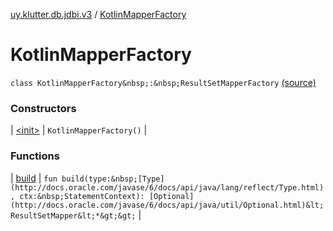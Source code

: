[uy.klutter.db.jdbi.v3](../index.md) / [KotlinMapperFactory](.)


# KotlinMapperFactory

`class KotlinMapperFactory&nbsp;:&nbsp;ResultSetMapperFactory` [(source)](https://github.com/kohesive/klutter/blob/master/db-jdbi-v3-jdk8/src/main/kotlin/uy/klutter/db/jdbi/v3/Factories.kt#L22)



### Constructors


| [&lt;init&gt;](-init-.md) | `KotlinMapperFactory()` |


### Functions


| [build](build.md) | `fun build(type:&nbsp;[Type](http://docs.oracle.com/javase/6/docs/api/java/lang/reflect/Type.html), ctx:&nbsp;StatementContext): [Optional](http://docs.oracle.com/javase/6/docs/api/java/util/Optional.html)&lt;ResultSetMapper&lt;*&gt;&gt;` |

